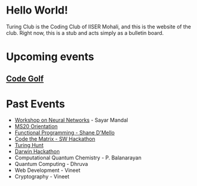 # Hello World!

Turing Club is the Coding Club of IISER Mohali, and this is the website of the club. Right now, this is a stub and acts simply as a bulletin board.

# Upcoming events

## [Code Golf](events/cg/cg.md)


# Past Events

- [Workshop on Neural Networks](events/nn.md) - Sayar Mandal
- [MS20 Orientation](orientation/orientation.html)
- [Functional Programming - Shane D'Mello](./events/func.md)
- [Code the Matrix - SW Hackathon](https://iiserm.github.io/schrodinger-week/code-the-matrix)
- [Turing Hunt](https://iiserm.github.io/turing-hunt/)
- [Darwin Hackathon](https://iiserm.github.io/Darwin-Hackathon)
- Computational Quantum Chemistry - P. Balanarayan
- Quantum Computing - Dhruva
- Web Development - Vineet
- Cryptography - Vineet
